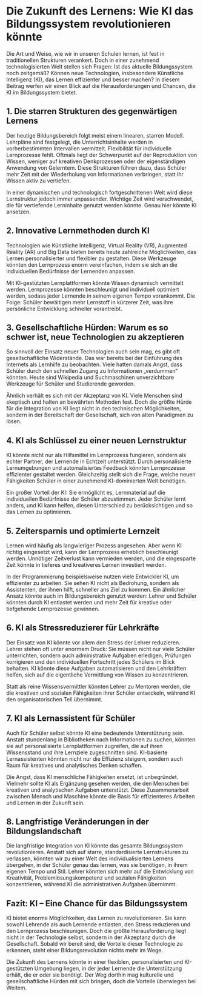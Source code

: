 # Die Zukunft des Lernens: Wie KI das Bildungssystem revolutionieren könnte

Die Art und Weise, wie wir in unseren Schulen lernen, ist fest in traditionellen Strukturen verankert. Doch in einer zunehmend technologisierten Welt stellen sich Fragen: Ist das aktuelle Bildungssystem noch zeitgemäß? Können neue Technologien, insbesondere Künstliche Intelligenz (KI), das Lernen effizienter und besser machen? In diesem Beitrag werfen wir einen Blick auf die Herausforderungen und Chancen, die KI im Bildungssystem bietet.

## 1. Die starren Strukturen des gegenwärtigen Lernens

Der heutige Bildungsbereich folgt meist einem linearen, starren Modell. Lehrpläne sind festgelegt, die Unterrichtsinhalte werden in vorherbestimmten Intervallen vermittelt. Flexibilität für individuelle Lernprozesse fehlt. Oftmals liegt der Schwerpunkt auf der Reproduktion von Wissen, weniger auf kreativen Denkprozessen oder der eigenständigen Anwendung von Gelerntem. Diese Strukturen führen dazu, dass Schüler mehr Zeit mit der Wiederholung von Informationen verbringen, statt ihr Wissen aktiv zu vertiefen.

In einer dynamischen und technologisch fortgeschrittenen Welt wird diese Lernstruktur jedoch immer unpassender. Wichtige Zeit wird verschwendet, die für vertiefende Lerninhalte genutzt werden könnte. Genau hier könnte KI ansetzen.

## 2. Innovative Lernmethoden durch KI

Technologien wie Künstliche Intelligenz, Virtual Reality (VR), Augmented Reality (AR) und Big Data bieten bereits heute zahlreiche Möglichkeiten, das Lernen personalisierter und flexibler zu gestalten. Diese Werkzeuge könnten den Lernprozess enorm vereinfachen, indem sie sich an die individuellen Bedürfnisse der Lernenden anpassen.

Mit KI-gestützten Lernplattformen könnte Wissen dynamisch vermittelt werden. Lernprozesse könnten beschleunigt und individuell optimiert werden, sodass jeder Lernende in seinem eigenen Tempo vorankommt. Die Folge: Schüler bewältigen mehr Lernstoff in kürzerer Zeit, was ihre persönliche Entwicklung schneller vorantreibt.

## 3. Gesellschaftliche Hürden: Warum es so schwer ist, neue Technologien zu akzeptieren

So sinnvoll der Einsatz neuer Technologien auch sein mag, es gibt oft gesellschaftliche Widerstände. Das war bereits bei der Einführung des Internets als Lernhilfe zu beobachten. Viele hatten damals Angst, dass Schüler durch den schnellen Zugang zu Informationen „verdummen“ könnten. Heute sind Wikipedia und Suchmaschinen unverzichtbare Werkzeuge für Schüler und Studierende geworden.

Ähnlich verhält es sich mit der Akzeptanz von KI. Viele Menschen sind skeptisch und halten an bewährten Methoden fest. Doch die größte Hürde für die Integration von KI liegt nicht in den technischen Möglichkeiten, sondern in der Bereitschaft der Gesellschaft, sich von alten Paradigmen zu lösen.

## 4. KI als Schlüssel zu einer neuen Lernstruktur

KI könnte nicht nur als Hilfsmittel im Lernprozess fungieren, sondern als echter Partner, der Lernende in Echtzeit unterstützt. Durch personalisierte Lernumgebungen und automatisiertes Feedback könnten Lernprozesse effizienter gestaltet werden. Gleichzeitig stellt sich die Frage, welche neuen Fähigkeiten Schüler in einer zunehmend KI-dominierten Welt benötigen.

Ein großer Vorteil der KI: Sie ermöglicht es, Lernmaterial auf die individuellen Bedürfnisse der Schüler abzustimmen. Jeder Schüler lernt anders, und KI kann helfen, diesen Unterschied zu berücksichtigen und so das Lernen zu optimieren.

## 5. Zeitersparnis und optimierte Lernzeit

Lernen wird häufig als langwieriger Prozess angesehen. Aber wenn KI richtig eingesetzt wird, kann der Lernprozess erheblich beschleunigt werden. Unnötiger Zeitverlust kann vermieden werden, und die eingesparte Zeit könnte in tieferes und kreativeres Lernen investiert werden.

In der Programmierung beispielsweise nutzen viele Entwickler KI, um effizienter zu arbeiten. Sie sehen KI nicht als Bedrohung, sondern als Assistenten, der ihnen hilft, schneller ans Ziel zu kommen. Ein ähnlicher Ansatz könnte auch im Bildungsbereich genutzt werden: Lehrer und Schüler könnten durch KI entlastet werden und mehr Zeit für kreative oder tiefgehende Lernprozesse gewinnen.

## 6. KI als Stressreduzierer für Lehrkräfte

Der Einsatz von KI könnte vor allem den Stress der Lehrer reduzieren. Lehrer stehen oft unter enormem Druck: Sie müssen nicht nur viele Schüler unterrichten, sondern auch administrative Aufgaben erledigen, Prüfungen korrigieren und den individuellen Fortschritt jedes Schülers im Blick behalten. KI könnte diese Aufgaben automatisieren und den Lehrkräften helfen, sich auf die eigentliche Vermittlung von Wissen zu konzentrieren.

Statt als reine Wissensvermittler könnten Lehrer zu Mentoren werden, die die kreativen und sozialen Fähigkeiten ihrer Schüler entwickeln, während KI den organisatorischen Teil übernimmt.

## 7. KI als Lernassistent für Schüler

Auch für Schüler selbst könnte KI eine bedeutende Unterstützung sein. Anstatt stundenlang in Bibliotheken nach Informationen zu suchen, könnten sie auf personalisierte Lernplattformen zugreifen, die auf ihren Wissensstand und ihre Lernziele zugeschnitten sind. KI-basierte Lernassistenten könnten nicht nur die Effizienz steigern, sondern auch Raum für kreatives und analytisches Denken schaffen.

Die Angst, dass KI menschliche Fähigkeiten ersetzt, ist unbegründet. Vielmehr sollte KI als Ergänzung gesehen werden, die den Menschen bei kreativen und analytischen Aufgaben unterstützt. Diese Zusammenarbeit zwischen Mensch und Maschine könnte die Basis für effizienteres Arbeiten und Lernen in der Zukunft sein.

## 8. Langfristige Veränderungen in der Bildungslandschaft

Die langfristige Integration von KI könnte das gesamte Bildungssystem revolutionieren. Anstatt sich auf starre, standardisierte Lernstrukturen zu verlassen, könnten wir zu einer Welt des individualisierten Lernens übergehen, in der Schüler genau das lernen, was sie benötigen, in ihrem eigenen Tempo und Stil. Lehrer könnten sich mehr auf die Entwicklung von Kreativität, Problemlösungskompetenz und sozialen Fähigkeiten konzentrieren, während KI die administrativen Aufgaben übernimmt.

## Fazit: KI – Eine Chance für das Bildungssystem

KI bietet enorme Möglichkeiten, das Lernen zu revolutionieren. Sie kann sowohl Lehrende als auch Lernende entlasten, den Stress reduzieren und den Lernprozess beschleunigen. Doch die größte Herausforderung liegt nicht in der Technologie selbst, sondern in der Akzeptanz durch die Gesellschaft. Sobald wir bereit sind, die Vorteile dieser Technologie zu erkennen, steht einer Bildungsrevolution nichts mehr im Wege.

Die Zukunft des Lernens könnte in einer flexiblen, personalisierten und KI-gestützten Umgebung liegen, in der jeder Lernende die Unterstützung erhält, die er oder sie benötigt. Der Weg dorthin mag kulturelle und gesellschaftliche Hürden mit sich bringen, doch die Vorteile überwiegen bei Weitem.
